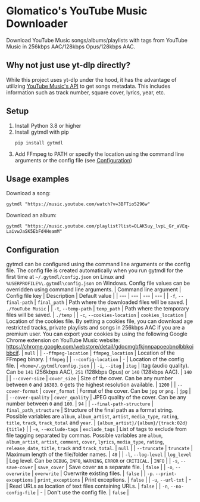 # Glomatico's YouTube Music Downloader
Download YouTube Music songs/albums/playlists with tags from YouTube Music in 256kbps AAC/128kbps Opus/128kbps AAC.

## Why not just use yt-dlp directly?
While this project uses yt-dlp under the hood, it has the advantage of utilizing [YouTube Music's API](https://github.com/sigma67/ytmusicapi) to get songs metadata. This includes information such as track number, square cover, lyrics, year, etc.

## Setup
1. Install Python 3.8 or higher
2. Install gytmdl with pip
    ```
    pip install gytmdl
    ```
3. Add FFmpeg to PATH or specify the location using the command line arguments or the config file (see [Configuration](#configuration))

## Usage examples
Download a song:
```
gytmdl "https://music.youtube.com/watch?v=3BFTio5296w"
```
Download an album:
```
gytmdl "https://music.youtube.com/playlist?list=OLAK5uy_lvpL_Gr_aVEq-LaivwJaSK5EbFd4HeamM"
```

## Configuration
gytmdl can be configured using the command line arguments or the config file. The config file is created automatically when you run gytmdl for the first time at `~/.gytmdl/config.json` on Linux and `%USERPROFILE%\.gytmdl\config.json` on Windows. Config file values can be overridden using command line arguments.
| Command line argument | Config file key | Description | Default value |
| --- | --- | --- | --- |
| `-f`, `--final-path` | `final_path` | Path where the downloaded files will be saved. | `./YouTube Music` |
| `-t`, `--temp-path` | `temp_path` | Path where the temporary files will be saved. | `./temp` |
| `-c`, `--cookies-location` | `cookies_location` | Location of the cookies file. By setting a cookies file, you can download age restricted tracks, private playlists and songs in 256kbps AAC if you are a premium user. You can export your cookies by using the following Google Chrome extension on YouTube Music website: https://chrome.google.com/webstore/detail/gdocmgbfkjnnpapoeobnolbbkoibbcif. | `null` |
| `--ffmpeg-location` | `ffmpeg_location` | Location of the FFmpeg binary. | `ffmpeg` |
| `--config-location` | - | Location of the config file. | `<home>/.gytmdl/config.json` |
| `-i`, `--itag` | `itag` | Itag (audio quality). Can be `141` (256kbps AAC), `251` (128kbps Opus) or `140` (128kbps AAC). | `140` |
| `--cover-size` | `cover_size` | Size of the cover. Can be any number between `0` and `16383`. `0` gets the highest resolution available. | `1200` |
| `--cover-format` | `cover_format` | Format of the cover. Can be `jpg` or `png`. | `jpg` |
| `--cover-quality` | `cover_quality` | JPEG quality of the cover. Can be any number between `0` and `100`. | `94` |
| `--final-path-structure` | `final_path_structure` | Structure of the final path as a format string. Possible variables are `album`, `album_artist`, `artist`, `media_type`, `rating`, `title`, `track`, `track_total` and `year`. | `{album_artist}/{album}/{track:02d} {title}` |
| `-e`, `--exclude-tags` | `exclude_tags` | List of tags to exclude from file tagging separated by commas. Possible variables are `album`, `album_artist`, `artist`, `comment`, `cover`, `lyrics`, `media_type`, `rating`, `release_date`, `title`, `track` and `track_total`. | `null` |
| `--truncate` | `truncate` | Maximum length of the file/folder names. | `40` |
| `-l`, `--log-level` | `log_level` | Log level. Can be `DEBUG`, `INFO`, `WARNING`, `ERROR` or `CRITICAL`. | `INFO` |
| `-s`, `--save-cover` | `save_cover` | Save cover as a separate file. | `false` |
| `-o`, `--overwrite` | `overwrite` | Overwrite existing files. | `false` |
| `-p`. `--print-exceptions` | `print_exceptions` | Print exceptions. | `false` |
| `-u`, `--url-txt` | - | Read URLs as location of text files containing URLs. | `false` |
| `-n`, `--no-config-file` | - | Don't use the config file. | `false` |
